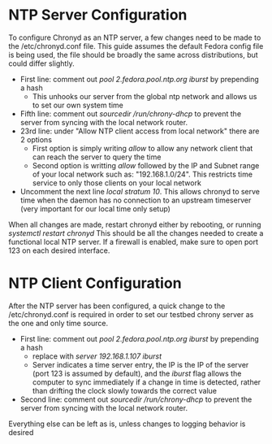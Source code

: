 # NTP Server Configuration

To configure Chronyd as an NTP server, a few changes need to be made to the /etc/chronyd.conf file. This guide assumes the default Fedora config file is being used, the file should be broadly the same across distributions, but could differ slightly.

- First line: comment out *pool 2.fedora.pool.ntp.org iburst* by prepending a hash
  - This unhooks our server from the global ntp network and allows us to set our own system time
- Fifth line: comment out *sourcedir /run/chrony-dhcp* to prevent the server from syncing with the local network router.
- 23rd line: under "Allow NTP client access from local network" there are 2 options
  - First option is simply writing *allow* to allow any network client that can reach the server to query the time
  - Second option is writting *allow* followed by the IP and Subnet range of your local network such as: "192.168.1.0/24". This restricts time service to only those clients on your local network
- Uncomment the next line *local stratum 10*. This allows chronyd to serve time when the daemon has no connection to an upstream timeserver (very important for our local time only setup)

When all changes are made, restart chronyd either by rebooting, or running *systemctl restart chronyd*
This should be all the changes needed to create a functional local NTP server. If a firewall is enabled, make sure to open port 123 on each desired interface.

# NTP Client Configuration

After the NTP server has been configured, a quick change to the /etc/chronyd.conf is required in order to set our testbed chrony server as the one and only time source.

- First line: comment out *pool 2.fedora.pool.ntp.org iburst* by prepending a hash
  - replace with *server 192.168.1.107 iburst*
  - Server indicates a time server entry, the IP is the IP of the server (port 123 is assumed by default), and the *iburst* flag allows the computer to sync immediately if a change in time is detected, rather than drifting the clock slowly towards the correct value
- Second line: comment out *sourcedir /run/chrony-dhcp* to prevent the server from syncing with the local network router.

Everything else can be left as is, unless changes to logging behavior is desired
